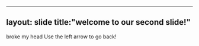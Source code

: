 ------------------------
layout: slide
title:"welcome to our second slide!"
------------------------
broke my head
Use the left arrow to go back!

